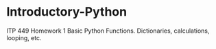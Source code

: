 # Introductory-Python
ITP 449 Homework 1
Basic Python Functions. Dictionaries, calculations, looping, etc. 
